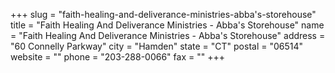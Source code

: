 +++
slug = "faith-healing-and-deliverance-ministries-abba's-storehouse"
title = "Faith Healing And Deliverance Ministries - Abba's Storehouse"
name = "Faith Healing And Deliverance Ministries - Abba's Storehouse"
address = "60 Connelly Parkway"
city = "Hamden"
state = "CT"
postal = "06514"
website = ""
phone = "203-288-0066"
fax = ""
+++
